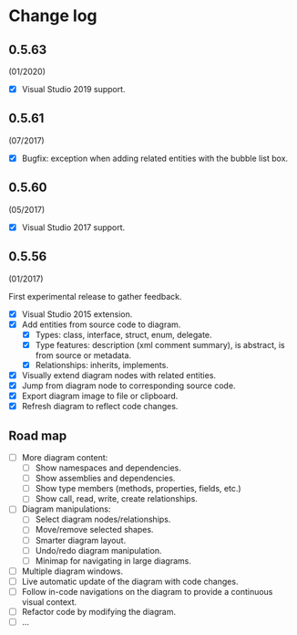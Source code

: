 # Change log

## 0.5.63
(01/2020)

- [x] Visual Studio 2019 support.

## 0.5.61
(07/2017)

- [x] Bugfix: exception when adding related entities with the bubble list box.

## 0.5.60
(05/2017)

- [x] Visual Studio 2017 support.

## 0.5.56
(01/2017)

First experimental release to gather feedback.

- [x] Visual Studio 2015 extension.
- [x] Add entities from source code to diagram.
  - [x] Types: class, interface, struct, enum, delegate.
  - [x] Type features: description (xml comment summary), is abstract, is from source or metadata.
  - [x] Relationships: inherits, implements.
- [x] Visually extend diagram nodes with related entities.
- [x] Jump from diagram node to corresponding source code.
- [x] Export diagram image to file or clipboard.
- [x] Refresh diagram to reflect code changes.
  
## Road map

- [ ] More diagram content:
  - [ ] Show namespaces and dependencies.
  - [ ] Show assemblies and dependencies.
  - [ ] Show type members (methods, properties, fields, etc.)
  - [ ] Show call, read, write, create relationships.
- [ ] Diagram manipulations:
  - [ ] Select diagram nodes/relationships.
  - [ ] Move/remove selected shapes.
  - [ ] Smarter diagram layout.
  - [ ] Undo/redo diagram manipulation.
  - [ ] Minimap for navigating in large diagrams.
- [ ] Multiple diagram windows.
- [ ] Live automatic update of the diagram with code changes.
- [ ] Follow in-code navigations on the diagram to provide a continuous visual context.
- [ ] Refactor code by modifying the diagram.
- [ ] ...